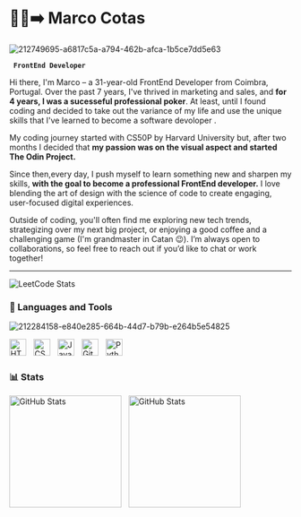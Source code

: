 

# 🏃‍♂️➡️ Marco Cotas  

![212749695-a6817c5a-a794-462b-afca-1b5ce7dd5e63](https://github.com/user-attachments/assets/925a437f-0fb8-47ef-955d-c5ff56f727cb)

**` FrontEnd Developer`**
<p></p>

Hi there, I'm Marco – a 31-year-old FrontEnd Developer from Coimbra, Portugal. Over the past 7 years, I've thrived in marketing and sales, and **for 4 years, I was a sucesseful professional poker**. At least, until I found coding and decided to take out the variance of my life and use the unique skills that I've learned to become a software devoloper .


My coding journey started with CS50P by Harvard University but, after two months I decided that **my passion was on the visual aspect and started The Odin Project.**

Since then,every day, I push myself to learn something new and sharpen my skills, **with the goal to become a professional FrontEnd developer.** I love blending the art of design with the science of code to create engaging, user-focused digital experiences.

Outside of coding, you'll often find me exploring new tech trends, strategizing over my next big project, or enjoying a good coffee and a challenging game (I'm grandmaster in Catan 😉). I’m always open to collaborations, so feel free to reach out if you’d like to chat or work together!

---

![LeetCode Stats](leetcode.svg)


### 🤖 Languages and Tools

![212284158-e840e285-664b-44d7-b79b-e264b5e54825](https://github.com/user-attachments/assets/5aab6bc4-4990-469a-8d50-97b569f5fd30)


<img 
    align="left" 
    alt="HTML" 
    title="HTML" 
    width="30px" 
    style="padding-right: 10px;" 
    src="https://cdn.jsdelivr.net/gh/devicons/devicon@latest/icons/html5/html5-original.svg" 
/>
<img 
    align="left" 
    alt="CSS" 
    title="CSS" 
    width="30px" 
    style="padding-right: 10px;" 
    src="https://cdn.jsdelivr.net/gh/devicons/devicon@latest/icons/css3/css3-original.svg" 
/>
<img 
    align="left" 
    alt="JavaScript" 
    title="JavaScript" 
    width="30px" 
    style="padding-right: 10px;" 
    src="https://cdn.jsdelivr.net/gh/devicons/devicon@latest/icons/javascript/javascript-original.svg" 
/>

<img 
    align="left" 
    alt="Git" 
    title="Git" 
    width="30px" 
    style="padding-right: 10px;" 
    src="https://cdn.jsdelivr.net/gh/devicons/devicon@latest/icons/git/git-original.svg" 
/>
<img 
    align="left" 
    alt="Python" 
    title="Python" 
    width="30px" 
    style="padding-right: 10px;" 
    src="https://cdn.jsdelivr.net/gh/devicons/devicon@latest/icons/python/python-original.svg" 
/>

<br/>
<br/>

### 📊 Stats

<p>
  <img 
    align="left" 
    alt="GitHub Stats" 
    height="200" 
    style="padding-right: 10px;" 
    src="https://github-readme-stats.vercel.app/api?username=MarcoCotas&show_icons=true&theme=tokyonight&include_all_commits=true" 
  />

<img 
      align="left" 
      alt="GitHub Stats" 
      height="200" 
      src="https://github-readme-stats.vercel.app/api/top-langs/?username=MarcoCotas&theme=tokyonight&layout=compact&custom_title=Technologies&langs_count=9" 
  />

</p>

